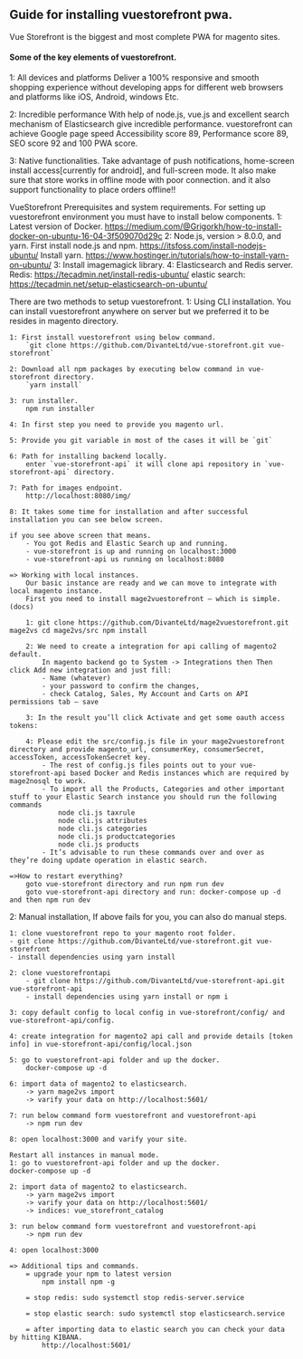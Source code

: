 <h2>Guide for installing vuestorefront pwa.</h2>
Vue Storefront is the biggest and most complete PWA for magento sites.

<h4>Some of the key elements of vuestorefront.</h4>
1: All devices and platforms
	Deliver a 100% responsive and smooth shopping experience without developing apps for different web browsers and platforms like iOS, Android, windows Etc.

2: Incredible performance
	With help of node.js, vue.js and excellent search mechanism of Elasticsearch give incredible performance. vuestorefront can achieve Google page speed Accessibility score 89, Performance score 89, SEO score 92 and 100 PWA score.

3: Native functionalities.
	Take advantage of push notifications, home-screen install access[currently for android], and full-screen mode. It also make sure that store works in offline mode with poor connection. and it also support functionality to place orders offline!!


VueStorefront Prerequisites and system requirements.
For setting up vuestorefront environment you must have to install below components.
1: Latest version of Docker.
	https://medium.com/@Grigorkh/how-to-install-docker-on-ubuntu-16-04-3f509070d29c
2: Node.js, version > 8.0.0, and yarn.
	First install node.js and npm.
		https://itsfoss.com/install-nodejs-ubuntu/
	Install yarn.
		https://www.hostinger.in/tutorials/how-to-install-yarn-on-ubuntu/
3: Install imagemagick library.
4: Elasticsearch and Redis server.
	Redis: https://tecadmin.net/install-redis-ubuntu/
	elastic search: https://tecadmin.net/setup-elasticsearch-on-ubuntu/


There are two methods to setup vuestorefront.
1: Using CLI installation.
	You can install vuestorefront anywhere on server but we preferred it to be resides in magento directory.

	1: First install vuestorefront using below command.
		`git clone https://github.com/DivanteLtd/vue-storefront.git vue-storefront`

	2: Download all npm packages by executing below command in vue-storefront directory.
		`yarn install`

	3: run installer.
		npm run installer

	4: In first step you need to provide you magento url.

	5: Provide you git variable in most of the cases it will be `git`

	6: Path for installing backend locally.
		enter `vue-storefront-api` it will clone api repository in `vue-storefront-api` directory.

	7: Path for images endpoint.
		http://localhost:8080/img/

	8: It takes some time for installation and after successful installation you can see below screen.

	if you see above screen that means.
		- You got Redis and Elastic Search up and running.
		- vue-storefront is up and running on localhost:3000
		- vue-storefront-api us running on localhost:8080

	=> Working with local instances.
		Our basic instance are ready and we can move to integrate with local magento instance.
		First you need to install mage2vuestorefront — which is simple. (docs)

		1: git clone https://github.com/DivanteLtd/mage2vuestorefront.git mage2vs cd mage2vs/src npm install

		2: We need to create a integration for api calling of magento2 default.
			In magento backend go to System -> Integrations then Then click Add new integration and just fill:
			- Name (whatever)
			- your password to confirm the changes,
			- check Catalog, Sales, My Account and Carts on API permissions tab — save

		3: In the result you’ll click Activate and get some oauth access tokens:

		4: Please edit the src/config.js file in your mage2vuestorefront directory and provide magento_url, consumerKey, consumerSecret, accessToken, accessTokenSecret key.
			- The rest of config.js files points out to your vue-storefront-api based Docker and Redis instances which are required by mage2nosql to work.
			- To import all the Products, Categories and other important stuff to your Elastic Search instance you should run the following commands
				node cli.js taxrule
				node cli.js attributes
				node cli.js categories
				node cli.js productcategories
				node cli.js products
			- It’s advisable to run these commands over and over as they’re doing update operation in elastic search.

	=>How to restart everything?
		goto vue-storefront directory and run npm run dev
		goto vue-storefront-api directory and run: docker-compose up -d and then npm run dev

2: Manual installation,
	If above fails for you, you can also do manual steps.

	1: clone vuestorefront repo to your magento root folder.
	- git clone https://github.com/DivanteLtd/vue-storefront.git vue-storefront
	- install dependencies using yarn install

	2: clone vuestorefrontapi
		- git clone https://github.com/DivanteLtd/vue-storefront-api.git vue-storefront-api
		- install dependencies using yarn install or npm i

	3: copy default config to local config in vue-storefront/config/ and vue-storefront-api/config.

	4: create integration for magento2 api call and provide details [token info] in vue-storefront-api/config/local.json

	5: go to vuestorefront-api folder and up the docker.
		docker-compose up -d

	6: import data of magento2 to elasticsearch.
		-> yarn mage2vs import
		-> varify your data on http://localhost:5601/

	7: run below command form vuestorefront and vuestorefront-api
		-> npm run dev

	8: open localhost:3000 and varify your site.

	Restart all instances in manual mode.
	1: go to vuestorefront-api folder and up the docker.
	docker-compose up -d

	2: import data of magento2 to elasticsearch.
		-> yarn mage2vs import
		-> varify your data on http://localhost:5601/
		-> indices: vue_storefront_catalog

	3: run below command form vuestorefront and vuestorefront-api
		-> npm run dev

	4: open localhost:3000

	=> Additional tips and commands.
		= upgrade your npm to latest version
			npm install npm -g

		= stop redis: sudo systemctl stop redis-server.service

		= stop elastic search: sudo systemctl stop elasticsearch.service

		= after importing data to elastic search you can check your data by hitting KIBANA.
			http://localhost:5601/

